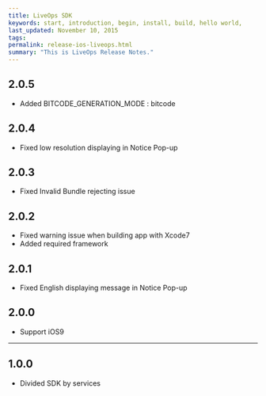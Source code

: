 ```yaml
---
title: LiveOps SDK
keywords: start, introduction, begin, install, build, hello world,
last_updated: November 10, 2015
tags: 
permalink: release-ios-liveops.html
summary: "This is LiveOps Release Notes."
---
```


## 2.0.5
* Added BITCODE_GENERATION_MODE : bitcode

## 2.0.4
* Fixed low resolution displaying in Notice Pop-up

## 2.0.3
* Fixed Invalid Bundle rejecting issue

## 2.0.2
* Fixed warning issue when building app with Xcode7
* Added required framework

## 2.0.1
* Fixed English displaying message in Notice Pop-up

## 2.0.0
* Support iOS9

---

## 1.0.0
* Divided SDK by services
